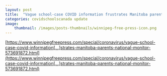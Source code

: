 ```yaml
---
layout: post
title:  "Vague school-case COVID information frustrates Manitoba parents, national monitor"
categories: covidschoolscanada update
image:
    thumbnail: /images/posts-thumbnails/winnipeg-free-press-icon.png
---
```


[https://www.winnipegfreepress.com/special/coronavirus/vague-school-case-covid-information[…]strates-manitoba-parents-national-monitor-573691872.html](https://www.winnipegfreepress.com/special/coronavirus/vague-school-case-covid-information[…]strates-manitoba-parents-national-monitor-573691872.html)